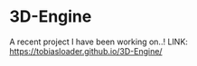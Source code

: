 # 3D-Engine
A recent project I have been working on..!
LINK: https://tobiasloader.github.io/3D-Engine/
